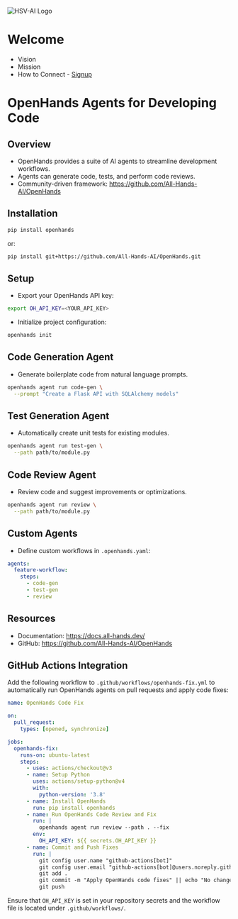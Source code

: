 ![HSV-AI Logo](https://hsv.ai/wp-content/uploads/2022/03/logo_v11_2022.png)

# Welcome

- Vision
- Mission
- How to Connect - [Signup](https://hsv.ai/subscribe)

# OpenHands Agents for Developing Code

## Overview

- OpenHands provides a suite of AI agents to streamline development workflows.
- Agents can generate code, tests, and perform code reviews.
- Community-driven framework: https://github.com/All-Hands-AI/OpenHands

## Installation

```bash
pip install openhands
```

or:

```bash
pip install git+https://github.com/All-Hands-AI/OpenHands.git
```

## Setup

- Export your OpenHands API key:

```bash
export OH_API_KEY=<YOUR_API_KEY>
```

- Initialize project configuration:

```bash
openhands init
```

## Code Generation Agent

- Generate boilerplate code from natural language prompts.

```bash
openhands agent run code-gen \
  --prompt "Create a Flask API with SQLAlchemy models"
```

## Test Generation Agent

- Automatically create unit tests for existing modules.

```bash
openhands agent run test-gen \
  --path path/to/module.py
```

## Code Review Agent

- Review code and suggest improvements or optimizations.

```bash
openhands agent run review \
  --path path/to/module.py
```

## Custom Agents

- Define custom workflows in `.openhands.yaml`:

```yaml
agents:
  feature-workflow:
    steps:
      - code-gen
      - test-gen
      - review
```

## Resources

- Documentation: https://docs.all-hands.dev/
- GitHub: https://github.com/All-Hands-AI/OpenHands

## GitHub Actions Integration

Add the following workflow to `.github/workflows/openhands-fix.yml` to automatically run OpenHands agents on pull requests and apply code fixes:

```yaml
name: OpenHands Code Fix

on:
  pull_request:
    types: [opened, synchronize]

jobs:
  openhands-fix:
    runs-on: ubuntu-latest
    steps:
      - uses: actions/checkout@v3
      - name: Setup Python
        uses: actions/setup-python@v4
        with:
          python-version: '3.8'
      - name: Install OpenHands
        run: pip install openhands
      - name: Run OpenHands Code Review and Fix
        run: |
          openhands agent run review --path . --fix
        env:
          OH_API_KEY: ${{ secrets.OH_API_KEY }}
      - name: Commit and Push Fixes
        run: |
          git config user.name "github-actions[bot]"
          git config user.email "github-actions[bot]@users.noreply.github.com"
          git add .
          git commit -m "Apply OpenHands code fixes" || echo "No changes to commit"
          git push
```

Ensure that `OH_API_KEY` is set in your repository secrets and the workflow file is located under `.github/workflows/`.

